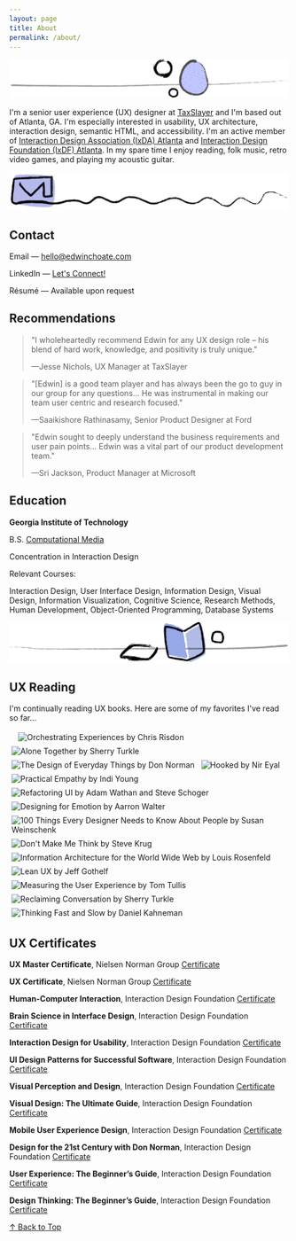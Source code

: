 ```yaml
---
layout: page
title: About
permalink: /about/
---
```


![](/assets/img/pebbles.png)

I'm a senior user experience (UX) designer at [TaxSlayer](https://www.taxslayer.com/) and I'm based out of Atlanta, GA. I'm especially interested in usability, UX architecture, interaction design, semantic HTML, and accessibility. I'm an active member of [Interaction Design Association (IxDA) Atlanta](https://ixda.org/local-groups/ixda-atlanta/) and [Interaction Design Foundation (IxDF) Atlanta](https://www.interaction-design.org/local-group/north-america/united-states/atlanta?r=edwin-choate). In my spare time I enjoy reading, folk music, retro video games, and playing my acoustic guitar.

![](/assets/img/squiggle-mail.png)

## Contact

Email &mdash; [hello@edwinchoate.com](mailto:hello@edwinchoate.com?subject=👋&nbsp;Hi,&nbsp;Edwin!)

LinkedIn &mdash; [Let's Connect!](https://www.linkedin.com/in/edwinchoate)

Résumé &mdash; Available upon request

## Recommendations

> "I wholeheartedly recommend Edwin for any UX design role – his blend of hard work, knowledge, and positivity is truly unique."
> 
> &mdash;Jesse Nichols, UX Manager at TaxSlayer

> "[Edwin] is a good team player and has always been the go to guy in our group for any questions... He was instrumental in making our team user centric and research focused."
> 
> &mdash;Saaikishore Rathinasamy, Senior Product Designer at Ford

> "Edwin sought to deeply understand the business requirements and user pain points... Edwin was a vital part of our product development team."
> 
> &mdash;Sri Jackson, Product Manager at Microsoft

## Education

**Georgia Institute of Technology**

B.S. [Computational Media](https://catalog.gatech.edu/programs/computational-media-bs/)

Concentration in Interaction Design

Relevant Courses:

Interaction Design, User Interface Design, Information Design, Visual Design, Information Visualization, Cognitive Science, Research Methods, Human Development, Object-Oriented Programming, Database Systems

![](/assets/img/squiggle-books.png)

## UX Reading

I'm continually reading UX books. Here are some of my favorites I've read so far...

<style> 
    .book { 
        width: 72px; 
        margin: 4px;
    } 
</style>

<img class="book" src="/assets/img/books/build-better-products.jpg" alt="">
<img class="book" src="/assets/img/books/orchestrating-experiences.jpg" alt="Orchestrating Experiences by Chris Risdon">
<img class="book" src="/assets/img/books/alone-together.jpg" alt="Alone Together by Sherry Turkle">
<img class="book" src="/assets/img/books/design-of-everyday-things.jpg" alt="The Design of Everyday Things by Don Norman">
<img class="book" src="/assets/img/books/hooked.jpg" alt="Hooked by Nir Eyal">
<img class="book" src="/assets/img/books/practical-empathy.jpg" alt="Practical Empathy by Indi Young">
<img class="book" src="/assets/img/books/refactoring-UI.jpg" alt="Refactoring UI by Adam Wathan and Steve Schoger">
<img class="book" src="/assets/img/books/design-for-emotion.jpg" alt="Designing for Emotion by Aarron Walter">
<img class="book" src="/assets/img/books/100-things.jpg" alt="100 Things Every Designer Needs to Know About People by Susan Weinschenk">
<img class="book" src="/assets/img/books/dont-make-me-think.jpg" alt="Don't Make Me Think by Steve Krug">
<img class="book" src="/assets/img/books/information-architecture.jpg" alt="Information Architecture for the World Wide Web by Louis Rosenfeld">
<img class="book" src="/assets/img/books/lean-ux.jpg" alt="Lean UX by Jeff Gothelf">
<img class="book" src="/assets/img/books/measuring-the-ux.jpg" alt="Measuring the User Experience by Tom Tullis">
<img class="book" src="/assets/img/books/reclaiming-conversation.jpg" alt="Reclaiming Conversation by Sherry Turkle">
<img class="book" src="/assets/img/books/thinking-fast-and-slow.jpg" alt="Thinking Fast and Slow by Daniel Kahneman">

## UX Certificates

**UX Master Certificate**, Nielsen Norman Group [Certificate](/assets/img/certificates/NNG-UX-Master-Certificate-Choate.jpg)

**UX Certificate**, Nielsen Norman Group [Certificate](/assets/img/certificates/NNG-UX-Certificate-Choate.jpg)

**Human-Computer Interaction**, Interaction Design Foundation [Certificate](/assets/img/certificates/course-certificate-human-computer-interaction.jpg)

**Brain Science in Interface Design**, Interaction Design Foundation [Certificate](/assets/img/certificates/course-certificate-the-brain-and-technology-brain-science-in-interface-design.jpg)

**Interaction Design for Usability**, Interaction Design Foundation [Certificate](/assets/img/certificates/course-certificate-interaction-design-for-usability.jpg)

**UI Design Patterns for Successful Software**, Interaction Design Foundation [Certificate](/assets/img/certificates/course-certificate-ui-design-patterns-for-successful-software.jpg)

**Visual Perception and Design**, Interaction Design Foundation [Certificate](/assets/img/certificates/course-certificate-the-ultimate-guide-to-visual-perception-and-design.jpg)

**Visual Design: The Ultimate Guide**, Interaction Design Foundation [Certificate](/assets/img/certificates/course-certificate-visual-design-the-ultimate-guide.jpg)

**Mobile User Experience Design**, Interaction Design Foundation [Certificate](/assets/img/certificates/course-certificate-mobile-user-experience-design.jpg)

**Design for the 21st Century with Don Norman**, Interaction Design Foundation [Certificate](/assets/img/certificates/course-certificate-design-for-the-21st-century.jpg)

**User Experience: The Beginner’s Guide**, Interaction Design Foundation [Certificate](/assets/img/certificates/course-certificate-user-experience-the-beginner-s-guide.jpg)

**Design Thinking: The Beginner’s Guide**, Interaction Design Foundation [Certificate](/assets/img/certificates/course-certificate-design-thinking-the-beginner-s-guide.jpg)

[&uarr; Back to Top](#top)
